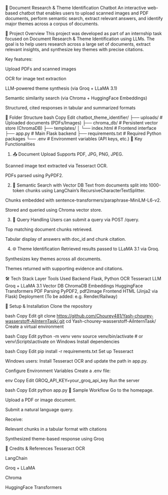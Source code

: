 📄 Document Research & Theme Identification Chatbot
An interactive web-based chatbot that enables users to upload scanned images and PDF documents, perform semantic search, extract relevant answers, and identify major themes across a corpus of documents.

🚀 Project Overview
This project was developed as part of an internship task focused on Document Research & Theme Identification using LLMs. The goal is to help users research across a large set of documents, extract relevant insights, and synthesize key themes with precise citations.

Key features:

Upload PDFs and scanned images

OCR for image text extraction

LLM-powered theme synthesis (via Groq + LLaMA 3.1)

Semantic similarity search (via Chroma + HuggingFace Embeddings)

Structured, cited responses in tabular and summarized formats

📁 Folder Structure
bash
Copy
Edit
chatbot_theme_identifier/
├── uploads/                 # Uploaded documents (PDFs/Images)
├── chroma_db/              # Persistent vector store (ChromaDB)
├── templates/
│   └── index.html          # Frontend interface
├── app.py                  # Main Flask backend
├── requirements.txt        # Required Python packages
└── .env                    # Environment variables (API keys, etc.)
🧠 Key Functionalities
1. 📤 Document Upload
Supports PDF, JPG, PNG, JPEG.

Scanned image text extracted via Tesseract OCR.

PDFs parsed using PyPDF2.

2. 🧠 Semantic Search with Vector DB
Text from documents split into 1000-token chunks using LangChain’s RecursiveCharacterTextSplitter.

Chunks embedded with sentence-transformers/paraphrase-MiniLM-L6-v2.

Stored and queried using Chroma vector store.

3. 💬 Query Handling
Users can submit a query via POST /query.

Top matching document chunks retrieved.

Tabular display of answers with doc_id and chunk citation.

4. 🌐 Theme Identification
Retrieved results passed to LLaMA 3.1 via Groq.

Synthesizes key themes across all documents.

Themes returned with supporting evidence and citations.

🛠️ Tech Stack
Layer	Tools Used
Backend	Flask, Python
OCR	Tesseract
LLM	Groq + LLaMA 3.1
Vector DB	ChromaDB
Embeddings	HuggingFace Transformers
PDF Parsing	PyPDF2, pdf2image
Frontend	HTML (Jinja2 via Flask)
Deployment	(To be added: e.g. Render/Railway)

🔐 Setup & Installation
Clone the repository

bash
Copy
Edit
git clone https://github.com/Chourey481/Yash-chourey-wasserstoff-AiInternTask/.git
cd Yash-chourey-wasserstoff-AiInternTask/
Create a virtual environment

bash
Copy
Edit
python -m venv venv
source venv/bin/activate  # or venv\Scripts\activate on Windows
Install dependencies

bash
Copy
Edit
pip install -r requirements.txt
Set up Tesseract

Windows users: Install Tesseract OCR and update the path in app.py.

Configure Environment Variables
Create a .env file:

env
Copy
Edit
GROQ_API_KEY=your_groq_api_key
Run the server

bash
Copy
Edit
python app.py
🧪 Sample Workflow
Go to the homepage.

Upload a PDF or image document.

Submit a natural language query.

Receive:

Relevant chunks in a tabular format with citations

Synthesized theme-based response using Groq

🧠 Credits & References
Tesseract OCR

LangChain

Groq + LLaMA

Chroma

HuggingFace Transformers
 

